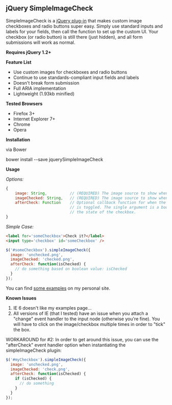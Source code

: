 jQuery SimpleImageCheck
----


SimpleImageCheck is a
<a href='http://plugins.jquery.com/project/simpleImageCheck' title='Go to the jQuery plug-in page'>jQuery plug-in</a>
that makes custom image checkboxes and radio buttons super easy.
Simply use standard inputs and labels for your fields, then call
the function to set up the custom UI. Your checkbox (or radio button)
is still there (just hidden), and all form submissions will work as normal.

**Requires jQuery 1.2+**

**Feature List**

* Use custom images for checkboxes and radio buttons
* Continue to use standards-compliant input fields and labels
* Doesn't break form submission
* Full ARIA implementation
* Lightweight (1.93kb minified)

**Tested Browsers**

* Firefox 3+
* Internet Explorer 7+
* Chrome
* Opera

**Installation**

via Bower

bower install --save jquerySimpleImageCheck

**Usage**

_Options:_

```js
{
    image: String,          // (REQUIRED) The image source to show when the checkbox IS NOT checked.
    imageChecked: String,   // (REQUIRED) The image source to show when the checkbox IS checked.
    afterCheck: Function    // Optional callback function for when the image/checkbox
                            // is toggled. The single argument is a boolean indicating
                            // the state of the checkbox.
}
```

_Simple Case:_

```html
<label for='someCheckbox'>Check it?</label>
<input type='checkbox' id='someCheckbox' />
```

```js    
$('#someCheckbox').simpleImageCheck({
  image: 'unchecked.png',
  imageChecked: 'checked.png',
  afterCheck: function(isChecked) {
    // do something based on boolean value: isChecked
  }
});
```

You can find [some examples](http://jordankasper.com/jquery/imagecheck/examples) on my personal site.

**Known Issues**

1. IE 6 doesn't like my examples page...
1. All versions of IE (that I tested) have an issue when you attach a "change" event handler to the input node (otherwise you're fine). You will have to click on the image/checkbox multiple times in order to "tick" the box.

WORKAROUND for #2: In order to get around this issue, you can use the "afterCheck" event handler option when instantiating the simpleImageCheck plugin:

```js
$('#myCheckbox').simpleImageCheck({
  image: 'unchecked.png',
  imageChecked: 'check.png',
  afterCheck: function(isChecked) {
    if (isChecked) {
      // do something
    }
  }
});
```
